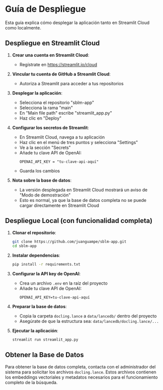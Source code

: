 # Guía de Despliegue

Esta guía explica cómo desplegar la aplicación tanto en Streamlit Cloud como localmente.

## Despliegue en Streamlit Cloud

1. **Crear una cuenta en Streamlit Cloud**:
   - Regístrate en https://streamlit.io/cloud

2. **Vincular tu cuenta de GitHub a Streamlit Cloud**:
   - Autoriza a Streamlit para acceder a tus repositorios

3. **Desplegar la aplicación**:
   - Selecciona el repositorio "sblm-app"
   - Selecciona la rama "main"
   - En "Main file path" escribe "streamlit_app.py"
   - Haz clic en "Deploy"

4. **Configurar los secretos de Streamlit**:
   - En Streamlit Cloud, navega a tu aplicación
   - Haz clic en el menú de tres puntos y selecciona "Settings"
   - Ve a la sección "Secrets"
   - Añade tu clave API de OpenAI:
     ```
     OPENAI_API_KEY = "tu-clave-api-aquí"
     ```
   - Guarda los cambios

5. **Nota sobre la base de datos**:
   - La versión desplegada en Streamlit Cloud mostrará un aviso de "Modo de demostración"
   - Esto es normal, ya que la base de datos completa no se puede cargar directamente en Streamlit Cloud

## Despliegue Local (con funcionalidad completa)

1. **Clonar el repositorio**:
   ```bash
   git clone https://github.com/juanguampe/sblm-app.git
   cd sblm-app
   ```

2. **Instalar dependencias**:
   ```bash
   pip install -r requirements.txt
   ```

3. **Configurar la API key de OpenAI**:
   - Crea un archivo `.env` en la raíz del proyecto
   - Añade tu clave API de OpenAI:
     ```
     OPENAI_API_KEY=tu-clave-api-aquí
     ```

4. **Preparar la base de datos**:
   - Copia la carpeta `docling.lance` a `data/lancedb/` dentro del proyecto
   - Asegúrate de que la estructura sea: `data/lancedb/docling.lance/...`

5. **Ejecutar la aplicación**:
   ```bash
   streamlit run streamlit_app.py
   ```

## Obtener la Base de Datos

Para obtener la base de datos completa, contacta con el administrador del sistema para solicitar los archivos `docling.lance`. Estos archivos contienen los embeddings vectoriales y metadatos necesarios para el funcionamiento completo de la búsqueda.